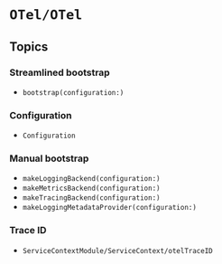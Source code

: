 # ``OTel/OTel``

## Topics

### Streamlined bootstrap

- ``bootstrap(configuration:)``

### Configuration

- ``Configuration``

### Manual bootstrap

- ``makeLoggingBackend(configuration:)``
- ``makeMetricsBackend(configuration:)``
- ``makeTracingBackend(configuration:)``
- ``makeLoggingMetadataProvider(configuration:)``

### Trace ID

- ``ServiceContextModule/ServiceContext/otelTraceID``
